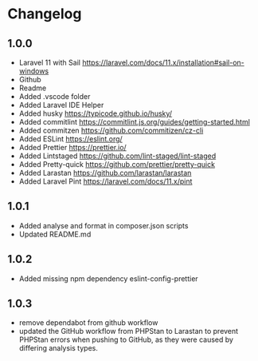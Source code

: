 # Changelog

## 1.0.0

- Laravel 11 with Sail <https://laravel.com/docs/11.x/installation#sail-on-windows>
- Github
- Readme
- Added .vscode folder
- Added Laravel IDE Helper
- Added husky <https://typicode.github.io/husky/>
- Added commitlint <https://commitlint.js.org/guides/getting-started.html>
- Added commitzen <https://github.com/commitizen/cz-cli>
- Added ESLint <https://eslint.org/>
- Added Prettier <https://prettier.io/>
- Added Lintstaged <https://github.com/lint-staged/lint-staged>
- Added Pretty-quick <https://github.com/prettier/pretty-quick>
- Added Larastan <https://github.com/larastan/larastan>
- Added Laravel Pint <https://laravel.com/docs/11.x/pint>

## 1.0.1

- Added analyse and format in composer.json scripts
- Updated README.md

## 1.0.2

- Added missing npm dependency eslint-config-prettier

## 1.0.3

- remove dependabot from github workflow
- updated the GitHub workflow from PHPStan to Larastan to prevent PHPStan errors when pushing to GitHub, as they were caused by differing analysis types.

